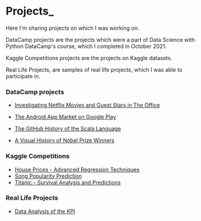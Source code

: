 # Projects_
Here I'm sharing projects on which I was working on. 

DataCamp projects are the projects which were a part of Data Science with Python DataCamp's course, which I completed in October 2021.

Kaggle Competitions projects are the projects on Kaggle datasets. 

Real Life Projects, are samples of real life projects, which I was able to participate in.

### DataCamp projects

* [Investigating Netflix Movies and Guest Stars in The Office](https://github.com/dataqueenpend/Projects-/blob/main/Investigating%20Netflix%20Movies%20and%20Guest%20Stars%20in%20The%20Office/notebook.ipynb)

* [The Android App Market on Google Play](https://github.com/dataqueenpend/Projects-/blob/main/The%20Android%20App%20Market%20on%20Google%20Play/notebook.ipynb)

* [The GitHub History of the Scala Language](https://github.com/dataqueenpend/Projects-/blob/main/The%20GitHub%20History%20of%20the%20Scala%20Language/notebook.ipynb)

* [A Visual History of Nobel Prize Winners](https://github.com/dataqueenpend/Projects-/blob/main/A%20Visual%20History%20of%20Nobel%20Prize%20Winners/notebook.ipynb)

### Kaggle Competitions

* [House Prices - Advanced Regression Techniques](https://github.com/dataqueenpend/Projects-/tree/main/Housing%20Price%20Predictions)
* [Song Popularity Prediction](https://github.com/dataqueenpend/Projects-/blob/main/Song_Popularity_Prediction.ipynb)
* [Titanic - Survival Analysis and Predictions](https://github.com/dataqueenpend/Projects-/blob/main/Titanic%20-%20Survivcal%20Analysis%20and%20Predictions/Titanic%20Survival%20Analysis%20and%20Predictions.ipynb)

### Real Life Projects
* [Data Analysis of the KPI](https://github.com/dataqueenpend/Projects-/blob/main/Real%20Life%20Projects/Data_Analysis_of_the_KPI.ipynb)
